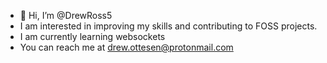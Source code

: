 - 👋 Hi, I’m @DrewRoss5
- I am interested in improving my skills and contributing to FOSS projects.
- I am currently learning websockets
- You can reach me at drew.ottesen@protonmail.com
